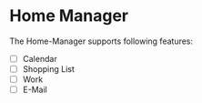 Home Manager
============
The Home-Manager supports following features:
- [ ] Calendar
- [ ] Shopping List
- [ ] Work
- [ ] E-Mail

